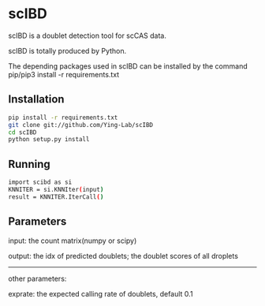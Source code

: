 # scIBD
scIBD is a doublet detection tool for scCAS data.

scIBD is totally produced by Python.

The depending packages used in scIBD can be installed by the command pip/pip3 install -r requirements.txt 

Installation
-----

```bash
pip install -r requirements.txt 
git clone git://github.com/Ying-Lab/scIBD
cd scIBD
python setup.py install

```
Running
-----
```bash
import scibd as si
KNNITER = si.KNNIter(input)
result = KNNITER.IterCall()

```
Parameters
-----
input: the count matrix(numpy or scipy)

output: the idx of predicted doublets; the doublet scores of all droplets

-----
other parameters:

exprate: the expected calling rate of doublets, default 0.1




